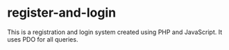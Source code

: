 # register-and-login
This is a registration and login system created using PHP and JavaScript. It uses PDO for all queries. 
